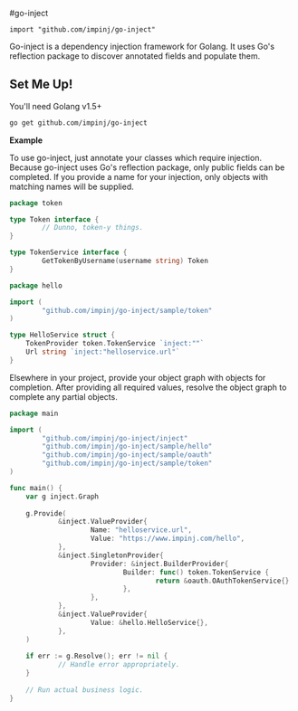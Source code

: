 #go-inject

`import "github.com/impinj/go-inject"`

Go-inject is a dependency injection framework for Golang. It uses Go's reflection package to discover annotated fields and populate them.

## Set Me Up!

You'll need Golang v1.5+


```bash
go get github.com/impinj/go-inject
```

**Example**

To use go-inject, just annotate your classes which require injection. Because go-inject uses Go's reflection package, only public fields can be completed. If you provide a name for your injection, only objects with matching names will be supplied.

```go
package token

type Token interface {
        // Dunno, token-y things.
}

type TokenService interface {
        GetTokenByUsername(username string) Token
}
```

```go
package hello

import (
        "github.com/impinj/go-inject/sample/token"
)

type HelloService struct {
    TokenProvider token.TokenService `inject:""`
    Url string `inject:"helloservice.url"`
}
```

Elsewhere in your project, provide your object graph with objects for completion. After providing all required values, resolve the object graph to complete any partial objects.

```go
package main

import (
        "github.com/impinj/go-inject/inject"
        "github.com/impinj/go-inject/sample/hello"
        "github.com/impinj/go-inject/sample/oauth"
        "github.com/impinj/go-inject/sample/token"
)

func main() {
    var g inject.Graph
    
    g.Provide(
            &inject.ValueProvider{
                    Name: "helloservice.url",
                    Value: "https://www.impinj.com/hello",
            },
            &inject.SingletonProvider{
                    Provider: &inject.BuilderProvider{
                            Builder: func() token.TokenService {
                                    return &oauth.OAuthTokenService{}
                            },
                    },
            },
            &inject.ValueProvider{
                    Value: &hello.HelloService{},
            },
    )
    
    if err := g.Resolve(); err != nil {
            // Handle error appropriately.
    }
    
    // Run actual business logic.
}
```